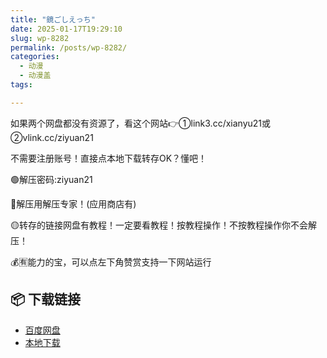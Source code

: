 ```yaml
---
title: "鏡ごしえっち"
date: 2025-01-17T19:29:10
slug: wp-8282
permalink: /posts/wp-8282/
categories:
  - 动漫
  - 动漫盖
tags:

---
```


如果两个网盘都没有资源了，看这个网站👉①link3.cc/xianyu21或②vlink.cc/ziyuan21

不需要注册账号！直接点本地下载转存OK？懂吧！

🟢解压密码:ziyuan21

🔵解压用解压专家！(应用商店有)

🟡转存的链接网盘有教程！一定要看教程！按教程操作！不按教程操作你不会解压！

💰🈶能力的宝，可以点左下角赞赏支持一下网站运行

## 📦 下载链接
- [百度网盘](https://blziyuan21.com/pay-download/8282?key=a0f3aae4b1&down_id=0)
- [本地下载](https://blziyuan21.com/pay-download/8282?key=a0f3aae4b1&down_id=1)

